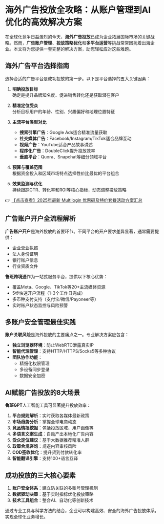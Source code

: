 # 海外广告投放全攻略：从账户管理到AI优化的高效解决方案

在全球化竞争日益激烈的今天，**海外广告投放**已成为企业拓展国际市场的关键战略。然而，**广告账户管理**、**投放策略优化**和**多平台运营**等挑战常常困扰着出海企业。本文将为您提供一套完整的解决方案，助您轻松应对这些难题。

## 海外广告平台选择指南

选择合适的广告平台是成功投放的第一步。以下是平台选择的五大关键因素：

1. **明确投放目标**  
   确定是提升品牌知名度、促进销售转化还是获取潜在客户

2. **精准定位受众**  
   分析目标用户的年龄、性别、兴趣偏好和地理位置特征

3. **主流平台类型对比**  
   - **搜索引擎广告**：Google Ads适合精准流量获取
   - **社交媒体广告**：Facebook/Instagram/TikTok适合品牌互动
   - **视频广告**：YouTube适合产品故事讲述
   - **程序化广告**：DoubleClick提升投放效率
   - **垂直平台**：Quora、Snapchat等细分领域平台

4. **预算与覆盖范围**  
   根据资金投入和区域市场特点选择性价比最优的平台组合

5. **效果监测与优化**  
   持续跟踪CTR、转化率和ROI等核心指标，动态调整投放策略

👉 [【点击查看】2025年最新 Multilogin 优惠码及特价套餐活动方案汇总](https://bit.ly/multIlogin)

## 广告账户开户全流程解析

**广告账户开户**是海外投放的首要环节。不同平台的开户要求差异显著，通常需要提供：

- 企业营业执照
- 法人身份证明
- 银行账户信息
- 行业资质文件

**鲁班跨境通**作为一站式服务平台，提供以下核心优势：

- 覆盖Meta、Google、TikTok等20+主流媒体资源
- 5步快速开户流程（1-3个工作日完成）
- 多币种支付支持（支付宝/微信/Payoneer等）
- 实时账户状态监控与风险预警

## 多账户安全管理最佳实践

**账户关联风险**是海外投放的主要痛点之一。专业解决方案应包含：

- **独立浏览器环境**：防止WebRTC泄露真实IP
- **智能代理管理**：支持HTTP/HTTPS/Socks5等多种协议
- **团队协作功能**：
  - 精细化权限管理
  - 多设备同步登录
  - 数据安全加密

## AI赋能广告投放的8大场景

**鲁班GPT**人工智能工具可显著提升投放效率：

1. **平台规则解析**：实时获取各媒体最新政策
2. **市场趋势分析**：掌握全球电商动态
3. **竞品情报挖掘**：包括投放区域、用户画像等
4. **多语言文案生成**：自动产出本地化广告内容
5. **受众定位建议**：基于大数据推荐精准人群
6. **政策合规咨询**：规避内容审核风险
7. **COD签收优化**：提升货到付款转化率
8. **智能翻译引擎**：支持100+语言互译

## 成功投放的三大核心要素

1. **账户安全体系**：建立防关联的多账号管理机制
2. **数据驱动决策**：基于实时指标优化投放策略
3. **技术工具组合**：整合AI、自动化等创新技术

通过专业工具与科学方法的结合，企业可以构建高效、安全的海外广告投放体系，实现全球化业务增长。